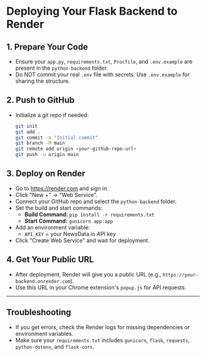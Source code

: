 # Deploying Your Flask Backend to Render

## 1. Prepare Your Code
- Ensure your `app.py`, `requirements.txt`, `Procfile`, and `.env.example` are present in the `python-backend` folder.
- Do NOT commit your real `.env` file with secrets. Use `.env.example` for sharing the structure.

## 2. Push to GitHub
- Initialize a git repo if needed:
  ```sh
  git init
  git add .
  git commit -m "Initial commit"
  git branch -M main
  git remote add origin <your-github-repo-url>
  git push -u origin main
  ```

## 3. Deploy on Render
- Go to https://render.com and sign in.
- Click "New +" → "Web Service".
- Connect your GitHub repo and select the `python-backend` folder.
- Set the build and start commands:
  - **Build Command:** `pip install -r requirements.txt`
  - **Start Command:** `gunicorn app:app`
- Add an environment variable:
  - `API_KEY` = your NewsData.io API key
- Click "Create Web Service" and wait for deployment.

## 4. Get Your Public URL
- After deployment, Render will give you a public URL (e.g., `https://your-backend.onrender.com`).
- Use this URL in your Chrome extension's `popup.js` for API requests.

---

## Troubleshooting
- If you get errors, check the Render logs for missing dependencies or environment variables.
- Make sure your `requirements.txt` includes `gunicorn`, `flask`, `requests`, `python-dotenv`, and `flask-cors`.
